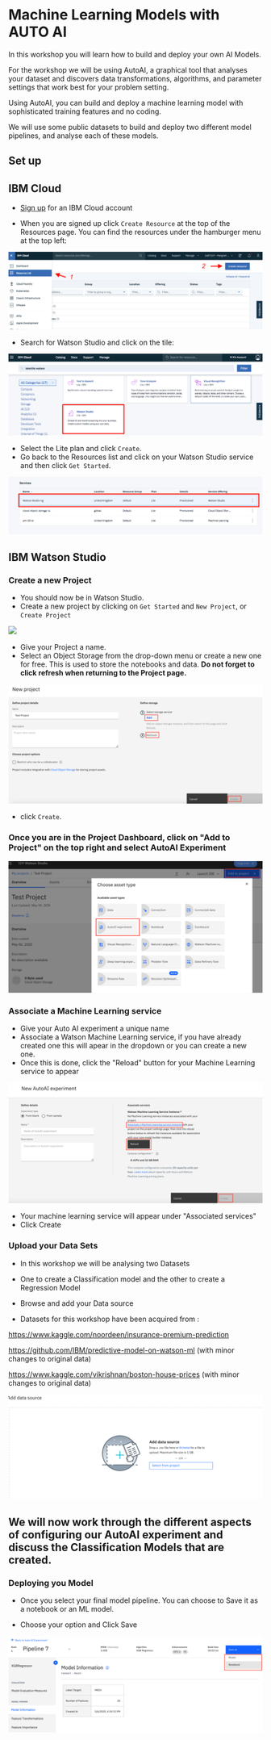 # Machine Learning Models with AUTO AI 

In this workshop you will learn how to build and deploy your own AI Models.

For the workshop we will be using AutoAI, a graphical tool that analyses your dataset and discovers data transformations, algorithms, and parameter settings that work best for your problem setting.

Using AutoAI, you can build and deploy a machine learning model with sophisticated training features and no coding.

We will use some public datasets to build and deploy two different model pipelines, and analyse each of these models.

## Set up

## IBM Cloud

- [Sign up](http://ibm.biz/odsc_ibm_aiworkshop) for an IBM Cloud account

- When you are signed up click `Create Resource` at the top of the Resources page. You can find the resources under the hamburger menu at the top left:

 ![](Images/Create_resource.png)
 
- Search for Watson Studio and click on the tile:

![](Images/Watson_Studio.png)

- Select the Lite plan and click `Create`.
- Go back to the Resources list and click on your Watson Studio service and then click `Get Started`. 

![](Images/launch.png)

## IBM Watson Studio

### Create a new Project

- You should now be in Watson Studio.
- Create a new project by clicking on `Get Started` and `New Project`, or `Create Project`


![](https://github.com/YaminiRao/Data-Visualisation-with-Python/blob/master/Images/Watson_Studio.png)


- Give your Project a name.
- Select an Object Storage from the drop-down menu or create a new one for free. This is used to store the notebooks and data. **Do not forget to click refresh when returning to the Project page.**

![](Images/COS.png)

- click `Create`.  

### Once you are in the Project Dashboard, click on "Add to Project" on the top right and select AutoAI Experiment 

![](Images/AutoAI.png)

### Associate a Machine Learning service 

- Give your Auto AI experiment a unique name 
- Associate a Watson Machine Learning service, if you have already created one this will apear in the dropdown or you can create a new one. 
- Once this is done, click the "Reload" button for your Machine Learning service to appear 

![](Images/MLservice.png)


- Your machine learning service will appear under "Associated services"
- Click Create 

### Upload your Data Sets

- In this workshop we will be analysing two Datasets 
- One to create a Classification model and the other to create a Regression Model 

- Browse and add your Data source 
- Datasets for this workshop have been acquired from : 

https://www.kaggle.com/noordeen/insurance-premium-prediction

https://github.com/IBM/predictive-model-on-watson-ml (with minor changes to original data)

https://www.kaggle.com/vikrishnan/boston-house-prices (with minor changes to original data)


![](Images/Data_Source.png)


## We will now work through the different aspects of configuring our AutoAI experiment and discuss the Classification Models that are created. 


### Deploying you Model 

- Once you select your final model pipeline. You can choose to Save it as a notebook or an ML model. 

- Choose your option and Click Save 

![](Images/MLModel.png)



